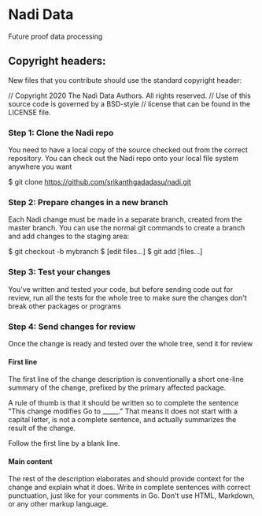 # Nadi Data

Future proof data processing

## Copyright headers:

New files that you contribute should use the standard copyright header:

// Copyright 2020 The Nadi Data Authors. All rights reserved.
// Use of this source code is governed by a BSD-style
// license that can be found in the LICENSE file.

### Step 1: Clone the Nadi repo

You need to have a local copy of the source checked out from the correct repository. You can check out the Nadi repo onto your local file system anywhere you want

$ git clone https://github.com/srikanthgadadasu/nadi.git

### Step 2: Prepare changes in a new branch

Each Nadi change must be made in a separate branch, created from the master branch. You can use the normal git commands to create a branch and add changes to the staging area:

$ git checkout -b mybranch
$ [edit files...]
$ git add [files...]

### Step 3: Test your changes

You've written and tested your code, but before sending code out for review, run all the tests for the whole tree to make sure the changes don't break other packages or programs

### Step 4: Send changes for review

Once the change is ready and tested over the whole tree, send it for review

#### First line
The first line of the change description is conventionally a short one-line summary of the change, prefixed by the primary affected package.

A rule of thumb is that it should be written so to complete the sentence "This change modifies Go to _____." That means it does not start with a capital letter, is not a complete sentence, and actually summarizes the result of the change.

Follow the first line by a blank line.

#### Main content
The rest of the description elaborates and should provide context for the change and explain what it does. Write in complete sentences with correct punctuation, just like for your comments in Go. Don't use HTML, Markdown, or any other markup language.
